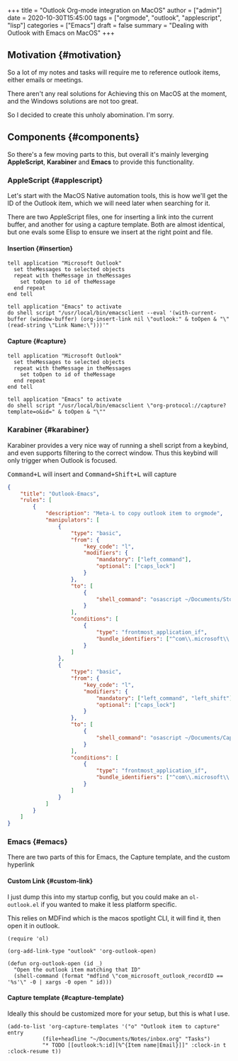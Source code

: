 +++
title = "Outlook Org-mode integration on MacOS"
author = ["admin"]
date = 2020-10-30T15:45:00
tags = ["orgmode", "outlook", "applescript", "lisp"]
categories = ["Emacs"]
draft = false
summary = "Dealing with Outlook with Emacs on MacOS"
+++

## Motivation {#motivation}

So a lot of my notes and tasks will require me to reference outlook items,
either emails or meetings.

There aren't any real solutions for Achieving this on MacOS at the moment, and
the Windows solutions are not too great.

So I decided to create this unholy abomination. I'm sorry.


## Components {#components}

So there's a few moving parts to this, but overall it's mainly leverging
**AppleScript**, **Karabiner** and **Emacs** to provide this functionality.


### AppleScript {#applescript}

Let's start with the MacOS Native automation tools, this is how we'll get the ID
of the Outlook item, which we will need later when searching for it.

There are two AppleScript files, one for inserting a link into the current
buffer, and another for using a capture template. Both are almost identical, but
one evals some Elisp to ensure we insert at the right point and file.


#### Insertion {#insertion}

```applescript
tell application "Microsoft Outlook"
  set theMessages to selected objects
  repeat with theMessage in theMessages
    set toOpen to id of theMessage
  end repeat
end tell

tell application "Emacs" to activate
do shell script "/usr/local/bin/emacsclient --eval '(with-current-buffer (window-buffer) (org-insert-link nil \"outlook:" & toOpen & "\" (read-string \"Link Name:\")))'"
```


#### Capture {#capture}

```applescript
tell application "Microsoft Outlook"
  set theMessages to selected objects
  repeat with theMessage in theMessages
    set toOpen to id of theMessage
  end repeat
end tell

tell application "Emacs" to activate
do shell script "/usr/local/bin/emacsclient \"org-protocol://capture?template=o&id=" & toOpen & "\""
```


### Karabiner {#karabiner}

Karabiner provides a very nice way of running a shell script from a keybind, and
even supports filtering to the correct window. Thus this keybind will only
trigger when Outlook is focused.

<kbd>Command+L</kbd> will insert and <kbd>Command+Shift+L</kbd> will capture

```json
{
    "title": "Outlook-Emacs",
    "rules": [
        {
            "description": "Meta-L to copy outlook item to orgmode",
            "manipulators": [
                {
                    "type": "basic",
                    "from": {
                        "key_code": "l",
                        "modifiers": {
                            "mandatory": ["left_command"],
                            "optional": ["caps_lock"]
                        }
                    },
                    "to": [
                        {
                            "shell_command": "osascript ~/Documents/Store_Selected_OutlookItem_As_Orgmode_Link.scpt"
                        }
                    ],
                    "conditions": [
                        {
                            "type": "frontmost_application_if",
                            "bundle_identifiers": ["^com\\.microsoft\\.Outlook$"]
                        }
                    ]
                },
                {
                    "type": "basic",
                    "from": {
                        "key_code": "l",
                        "modifiers": {
                            "mandatory": ["left_command", "left_shift"],
                            "optional": ["caps_lock"]
                        }
                    },
                    "to": [
                        {
                            "shell_command": "osascript ~/Documents/Capture_Selected_OutlookItem_As_Orgmode_Link.scpt"
                        }
                    ],
                    "conditions": [
                        {
                            "type": "frontmost_application_if",
                            "bundle_identifiers": ["^com\\.microsoft\\.Outlook$"]
                        }
                    ]
                }
            ]
        }
    ]
}
```


### Emacs {#emacs}

There are two parts of this for Emacs, the Capture template, and the custom hyperlink


#### Custom Link {#custom-link}

I just dump this into my startup config, but you could make an `ol-outlook.el`
if you wanted to make it less platform specific.

This relies on MDFind which is the macos spotlight CLI, it will find it, then
open it in outlook.

```emacs-lisp
(require 'ol)

(org-add-link-type "outlook" 'org-outlook-open)

(defun org-outlook-open (id _)
  "Open the outlook item matching that ID"
  (shell-command (format "mdfind \"com_microsoft_outlook_recordID == '%s'\" -0 | xargs -0 open " id)))
```


#### Capture template {#capture-template}

Ideally this should be customized more for your setup, but this is what I use.

```emacs-lisp
(add-to-list 'org-capture-templates '("o" "Outlook item to capture" entry
           (file+headline "~/Documents/Notes/inbox.org" "Tasks")
           "* TODO [[outlook:%:id][%^{Item name|Email}]]" :clock-in t :clock-resume t))
```
